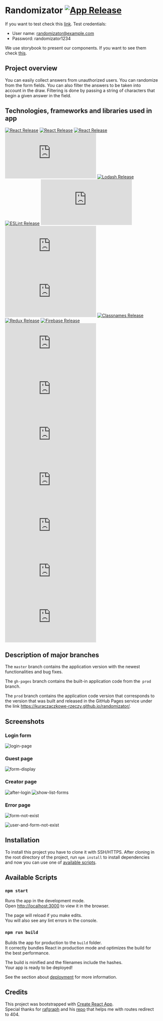 # Randomizator [![App Release](https://img.shields.io/badge/dynamic/json?color=blue&label=version&query=%24.version&url=https%3A%2F%2Fraw.githubusercontent.com%2Fkurczaczkowe-rzeczy%2Frandomizator%2Fmaster%2Fpackage.json)]()

If you want to test check this [link](https://kurczaczkowe-rzeczy.github.io/randomizator/). Test credentials:
- User name: randomizator@example.com
- Password: randomizator1234

We use storybook to present our components. If you want to see them check [this](https://randomizator-stories.web.app).

## Project overview
You can easily collect answers from unauthorized users. You can randomize from the form fields.
You can also filter the answers to be taken into account in the draw. Filtering is done by passing 
a string of characters that begin a given answer in the field.

## Technologies, frameworks and libraries used in app
[![React Release](https://img.shields.io/badge/node-12.18.3-blue)]()
[![React Release](https://img.shields.io/badge/npm-6.14.5-blue)]()
[![React Release](https://img.shields.io/badge/dynamic/json?color=blue&label=react&query=%24.dependencies.react&url=https%3A%2F%2Fraw.githubusercontent.com%2Fkurczaczkowe-rzeczy%2Frandomizator%2Fmaster%2Fpackage.json)]()
[![Uuid Release](https://img.shields.io/badge/dynamic/json?color=blue&label=react-uuid&query=%24.dependencies['react-uuid']&url=https%3A%2F%2Fraw.githubusercontent.com%2Fkurczaczkowe-rzeczy%2Frandomizator%2Fmaster%2Fpackage.json)]()
[![Lodash Release](https://img.shields.io/badge/dynamic/json?color=blue&label=lodash&query=%24.dependencies.lodash&url=https%3A%2F%2Fraw.githubusercontent.com%2Fkurczaczkowe-rzeczy%2Frandomizator%2Fmaster%2Fpackage.json)]()
[![ESLint Release](https://img.shields.io/badge/dynamic/json?color=blue&label=eslint&query=%24.dependencies.eslint&url=https%3A%2F%2Fraw.githubusercontent.com%2Fkurczaczkowe-rzeczy%2Frandomizator%2Fmaster%2Fpackage.json)]()
[![Node Sass Release](https://img.shields.io/badge/dynamic/json?color=blue&label=node-sass&query=%24.dependencies['node-sass']&url=https%3A%2F%2Fraw.githubusercontent.com%2Fkurczaczkowe-rzeczy%2Frandomizator%2Fmaster%2Fpackage.json)]()
[![React Router Release](https://img.shields.io/badge/dynamic/json?color=blue&label=react-router&query=%24.dependencies['react-router']&url=https%3A%2F%2Fraw.githubusercontent.com%2Fkurczaczkowe-rzeczy%2Frandomizator%2Fmaster%2Fpackage.json)]()
[![GitHub Pages Release](https://img.shields.io/badge/dynamic/json?color=blue&label=gh-pages&query=%24.dependencies['gh-pages']&url=https%3A%2F%2Fraw.githubusercontent.com%2Fkurczaczkowe-rzeczy%2Frandomizator%2Fmaster%2Fpackage.json)]()
[![Classnames Release](https://img.shields.io/badge/dynamic/json?color=blue&label=classnames&query=%24.dependencies.classnames&url=https%3A%2F%2Fraw.githubusercontent.com%2Fkurczaczkowe-rzeczy%2Frandomizator%2Fmaster%2Fpackage.json)]()
[![Redux Release](https://img.shields.io/badge/dynamic/json?color=blue&label=redux&query=%24.dependencies.redux&url=https%3A%2F%2Fraw.githubusercontent.com%2Fkurczaczkowe-rzeczy%2Frandomizator%2Fmaster%2Fpackage.json)]()
[![Firebase Release](https://img.shields.io/badge/dynamic/json?color=blue&label=firebase&query=%24.dependencies.firebase&url=https%3A%2F%2Fraw.githubusercontent.com%2Fkurczaczkowe-rzeczy%2Frandomizator%2Fmaster%2Fpackage.json)]()
[![Thunk Release](https://img.shields.io/badge/dynamic/json?color=blue&label=redux-thunk&query=%24.dependencies['redux-thunk']&url=https%3A%2F%2Fraw.githubusercontent.com%2Fkurczaczkowe-rzeczy%2Frandomizator%2Fmaster%2Fpackage.json)]()
[![DnD Release](https://img.shields.io/badge/dynamic/json?color=blue&label=react-dnd&query=%24.dependencies['react-dnd']&url=https%3A%2F%2Fraw.githubusercontent.com%2Fkurczaczkowe-rzeczy%2Frandomizator%2Fmaster%2Fpackage.json)]()
[![React Tag Input Release](https://img.shields.io/badge/dynamic/json?color=blue&label=react-tag-input&query=%24.dependencies['react-tag-input']&url=https%3A%2F%2Fraw.githubusercontent.com%2Fkurczaczkowe-rzeczy%2Frandomizator%2Fmaster%2Fpackage.json)]()
[![Dropzone Release](https://img.shields.io/badge/dynamic/json?color=blue&label=react-dropzone&query=%24.dependencies['react-dropzone']&url=https%3A%2F%2Fraw.githubusercontent.com%2Fkurczaczkowe-rzeczy%2Frandomizator%2Fmaster%2Fpackage.json)]()
[![Papaparse Release](https://img.shields.io/badge/dynamic/json?color=blue&label=react-papaparse&query=%24.dependencies['react-papaparse']&url=https%3A%2F%2Fraw.githubusercontent.com%2Fkurczaczkowe-rzeczy%2Frandomizator%2Fmaster%2Fpackage.json)]()
[![Material-UI icon Release](https://img.shields.io/badge/dynamic/json?color=blue&label=material-ui&query=%24.dependencies['@material-ui/core']&url=https%3A%2F%2Fraw.githubusercontent.com%2Fkurczaczkowe-rzeczy%2Frandomizator%2Fmaster%2Fpackage.json)]()
[![Copy to clipboard](https://img.shields.io/badge/dynamic/json?color=blue&label=react-copy-to-clipboard&query=%24.dependencies['react-copy-to-clipboard']&url=https%3A%2F%2Fraw.githubusercontent.com%2Fkurczaczkowe-rzeczy%2Frandomizator%2Fmaster%2Fpackage.json)]()

## Description of major branches

The `master` branch contains the application version with the newest functionalities and bug fixes.

The `gh-pages` branch contains the built-in application code from the` prod` branch.

The `prod` branch contains the application code version that corresponds to the version that was built and released
in the GitHub Pages service under the link https://kuraczaczkowe-rzeczy.github.io/randomizator/.

## Screenshots

### Login form
![login-page](https://user-images.githubusercontent.com/33415084/95674977-25bb9000-0bb4-11eb-9175-824f79c2b2e4.png)

### Guest page
![form-display](https://user-images.githubusercontent.com/34583194/103149592-1f789100-476b-11eb-8d35-fbce43ab6bd5.png)

### Creator page
![after-login](https://user-images.githubusercontent.com/34583194/103149942-e8a47a00-476e-11eb-9601-13cbf2b06b15.png)
![show-list-forms](https://user-images.githubusercontent.com/33415084/96367974-3e4a1e00-1151-11eb-8fbc-ef82d197b314.png)

### Error page
![form-not-exist](https://user-images.githubusercontent.com/33415084/95674980-26542680-0bb4-11eb-8f30-a7d7e7a36c50.png)

![user-and-form-not-exist](https://user-images.githubusercontent.com/33415084/95674981-26ecbd00-0bb4-11eb-863a-9fd83ccd9fc5.png)

## Installation

To install this project you have to clone it with SSH/HTTPS. After cloning in the root directory of the project,
run `npm install` to install dependencies and now you can use one of [available scripts](https://github.com/kurczaczkowe-rzeczy/randomizator#available-scripts).

## Available Scripts

### `npm start`

Runs the app in the development mode.<br>
Open [http://localhost:3000](http://localhost:3000) to view it in the browser.

The page will reload if you make edits.<br>
You will also see any lint errors in the console.

### `npm run build`

Builds the app for production to the `build` folder.<br>
It correctly bundles React in production mode and optimizes the build for the best performance.

The build is minified and the filenames include the hashes.<br>
Your app is ready to be deployed!

See the section about [deployment](https://facebook.github.io/create-react-app/docs/deployment) for more information.

## Credits
This project was bootstrapped with [Create React App](https://github.com/facebook/create-react-app). <br>
Special thanks for [rafgraph](https://github.com/rafgraph) and his [repo](https://github.com/rafgraph/spa-github-pages) that helps me
with routes redirect to 404. 
